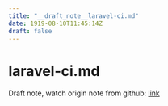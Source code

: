 ```yaml
---
title: "__draft_note__laravel-ci.md"
date: 1919-08-10T11:45:14Z
draft: false
---
```


# laravel-ci.md

Draft note, watch origin note from github: [link](https://github.com/tinghaolai/just-random-note/blob/master/cicd/gitlab/laravel-ci.md)